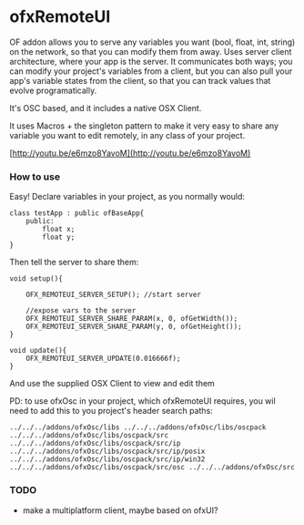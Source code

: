 # ofxRemoteUI


OF addon allows you to serve any variables you want (bool, float, int, string) on the network, so that you can modify them from away. Uses server client architecture, where your app is the server. It communicates both ways; you can modify your project's variables from a client, but you can also pull your app's variable states from the client, so that you can track values that evolve programatically.

It's OSC based, and it includes a native OSX Client. 

It uses Macros + the singleton pattern to make it very easy to share any variable you want to edit remotely, in any class of your project. 

[http://youtu.be/e6mzo8YavoM](http://youtu.be/e6mzo8YavoM)  


### How to use

Easy! Declare variables in your project, as you normally would:

	class testApp : public ofBaseApp{
		public:
			float x;
			float y;
	}

Then tell the server to share them:

	void setup(){
	
		OFX_REMOTEUI_SERVER_SETUP(); //start server

		//expose vars to the server
		OFX_REMOTEUI_SERVER_SHARE_PARAM(x, 0, ofGetWidth());
		OFX_REMOTEUI_SERVER_SHARE_PARAM(y, 0, ofGetHeight());
	}
	
	void update(){
		OFX_REMOTEUI_SERVER_UPDATE(0.016666f);
	}
	

And use the supplied OSX Client to view and edit them

PD: to use ofxOsc in your project, which ofxRemoteUI requires, you wil need to add this to you project's header search paths:

    ../../../addons/ofxOsc/libs ../../../addons/ofxOsc/libs/oscpack ../../../addons/ofxOsc/libs/oscpack/src ../../../addons/ofxOsc/libs/oscpack/src/ip ../../../addons/ofxOsc/libs/oscpack/src/ip/posix ../../../addons/ofxOsc/libs/oscpack/src/ip/win32 ../../../addons/ofxOsc/libs/oscpack/src/osc ../../../addons/ofxOsc/src

### TODO

- make a multiplatform client, maybe based on ofxUI?